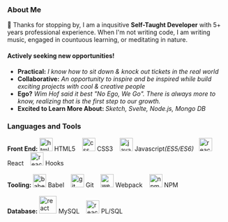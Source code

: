 ### About Me

👋  Thanks for stopping by, I am a inqusitive <strong>Self-Taught Developer</strong> with 5+ years professional experience.  When I'm not writing code, I am writing music, engaged in countuous learning, or meditating in nature.

#### Actively seeking new opportunities! 
* <strong>Practical:</strong> <i>I know how to sit down & knock out tickets in the real world</i>
* <strong>Collaborative:</strong> <i>An opportunity to inspire and be inspired while build exciting projects with cool & creative people</i>
* <strong>Ego?</strong> <i> Wim Hof said it best "No Ego, We Go". There is always more to know, realizing that is the first step to our growth.</i>
* <strong>Excited to Learn More About: </strong><i>Sketch, Svelte, Node.js, Mongo DB</i>


### Languages and Tools

<div>
    <strong>Front End:</strong> 
  <img src="images/html.png" alt="html5" width="30px" height="30px" styles="display:inline"/>
  <span>HTML5 &nbsp;&nbsp;</span>

  <img src="https://github.com/dschreiter/images/blob/master/css.png" alt="css" width="30px" height="30px"/>
  <span>CSS3 &nbsp;&nbsp;</span>

  <img src="https://github.com/dschreiter/images/blob/master/javascript.png" alt="javascript" width="30px" height="30px"/>
  <span>Javascript<i>(ES5/ES6)</i>&nbsp;&nbsp;</span>

  <img src="https://github.com/dschreiter/images/blob/master/react.png" alt="react" width="30px" height="30px"/> 
  <span>React &nbsp;&nbsp;</span>
  
  <img src="https://github.com/dschreiter/images/blob/master/icon.png" alt="reactHooks" width="30px" height="30px" styles="display:inline"/>
  <span>Hooks &nbsp;&nbsp;</span>
</div>

</br>

<div>
<strong>Tooling:</strong>
  <img src="https://github.com/dschreiter/images/blob/master/babel.png" alt="babel" width="30px" height="30px"/>
  <span>Babel &nbsp;&nbsp;</span>

  <img src="https://github.com/dschreiter/images/blob/master/git.png" alt="git" width="30px" height="30px"/>
  <span>Git &nbsp;&nbsp;</span>
  
  <img src="https://github.com/dschreiter/images/blob/master/webpack.png" alt="webpack" width="30px" height="30px"/>
  <span>Webpack &nbsp;&nbsp;</span>

  <img src="https://github.com/dschreiter/images/blob/master/npm.png" alt="npm" width="30px" height="30px"/>
  <span>NPM &nbsp;&nbsp;</span>
</div>

</br>

<div>
  <strong> Database:</strong>
  <img src="https://github.com/dschreiter/images/blob/master/mysql.png" alt="react" width="40px" height="40px"/>
  <span>MySQL &nbsp;&nbsp;</span>
   
  <img src="https://external-content.duckduckgo.com/iu/?u=https%3A%2F%2Ftse1.mm.bing.net%2Fth%3Fid%3DOIP.IWd-r7ijiZtp1AEbOB6ViQHaE8%26pid%3DApi&f=1" alt="react" width="30px" height="30px"/>
  <span>PL/SQL &nbsp;&nbsp;</span>
</div>

<!---

Front-End:    HTML 5   ||    CSS3     ||     Javascript (ES5/ES6)    ||    ReactJS   ||  React Hooks
Tooling:      Babel    || NPM ||  Git ||  Webpack 

dschreiter/dschreiter is a ✨ special ✨ repository because its `README.md` (this file) appears on your GitHub profile.
You can click the Preview link to take a look at your changes.

- 👋 Hi, I’m @dschreiter
- 👀 I’m interested in ...
- 🌱 I’m currently learning ...
- 💞️ I’m looking to collaborate on ...
- 📫 How to reach me ...

--->
